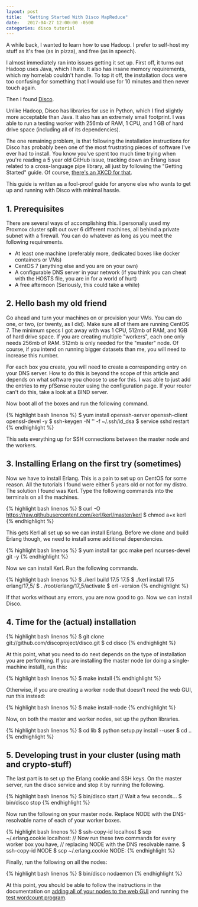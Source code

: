 ```yaml
---
layout: post
title:  "Getting Started With Disco MapReduce"
date:   2017-04-27 12:00:00 -0500
categories: disco tutorial
---
```

A while back, I wanted to learn how to use Hadoop. I prefer to self-host my stuff as it's free (as in pizza), and free (as in speech).

I almost immediately ran into issues getting it set up. First off, it turns out Hadoop uses Java, which I hate. It also has insane memory requirements, which my homelab couldn't handle. To top it off, the installation docs were too confusing for something that I would use for 10 minutes and then never touch again.

Then I found [Disco](http://discoproject.org).

Unlike Hadoop, Disco has libraries for use in Python, which I find slightly more acceptable than Java. It also has an extremely small footprint. I was able to run a testing worker with 256mb of RAM, 1 CPU, and 1 GB of hard drive space (including all of its dependencies).

The one remaining problem, is that following the installation instructions for Disco has probably been one of the most frustrating pieces of software I've ever had to install. You know you've spent too much time trying when you're reading a 5 year old GitHub issue, tracking down an Erlang issue related to a cross-language pipe library, all just by following the "Getting Started" guide. Of course, [there's an XKCD for that](https://xkcd.com/1742/).

This guide is written as a fool-proof guide for anyone else who wants to get up and running with Disco with minimal hassle.

## 1. Prerequisites
There are several ways of accomplishing this. I personally used my Proxmox cluster split out over 6 different machines, all behind a private subnet with a firewall. You can do whatever as long as you meet the following requirements.

- At least one machine (preferably more, dedicated boxes like docker containers or VMs)
- CentOS 7 (anything else and you are on your own)
- A configurable DNS server in your network (if you think you can cheat with the HOSTS file, you are in for a world of hurt)
- A free afternoon (Seriously, this could take a while)

## 2. Hello bash my old friend
Go ahead and turn your machines on or provision your VMs. You can do one, or two, (or twenty, as I did). Make sure all of them are running CentOS 7. The minimum specs I got away with was 1 CPU, 512mb of RAM, and 1GB of hard drive space. If you are creating multiple "workers", each one only needs 256mb of RAM. 512mb is only needed for the "master" node. Of course, if you intend on running bigger datasets than me, you will need to increase this number.

For each box you create, you will need to create a corresponding entry on your DNS server. How to do this is beyond the scope of this article and depends on what software you choose to use for this. I was able to just add the entries to my pfSense router using the configuration page. If your router can't do this, take a look at a BIND server.

Now boot all of the boxes and run the following command.

{% highlight bash linenos %}
$ yum install openssh-server openssh-client openssl-devel -y
$ ssh-keygen -N '' -f ~/.ssh/id_dsa
$ service sshd restart
{% endhighlight %}

This sets everything up for SSH connections between the master node and the workers.

## 3. Installing Erlang on the first try (sometimes)

Now we have to install Erlang. This is a pain to set up on CentOS for some reason. All the tutorials I found were either 5 years old or not for my distro. The solution I found was Kerl. Type the following commands into the terminals on all the machines.

{% highlight bash linenos %}
$ curl -O https://raw.githubusercontent.com/kerl/kerl/master/kerl
$ chmod a+x kerl
{% endhighlight %}

This gets Kerl all set up so we can install Erlang. Before we clone and build Erlang though, we need to install some additional dependencies.

{% highlight bash linenos %}
$ yum install tar gcc make perl ncurses-devel git -y
{% endhighlight %}

Now we can install Kerl. Run the following commands.

{% highlight bash linenos %}
$ ./kerl build 17.5 17.5
$ ./kerl install 17.5 erlang/17_5/
$ . /root/erlang/17_5/activate
$ erl -version
{% endhighlight %}

If that works without any errors, you are now good to go. Now we can install Disco.

## 4. Time for the (actual) installation

{% highlight bash linenos %}
$ git clone git://github.com/discoproject/disco.git
$ cd disco
{% endhighlight %}

At this point, what you need to do next depends on the type of installation you are performing. If you are installing the master node (or doing a single-machine install), run this:

{% highlight bash linenos %}
$ make install
{% endhighlight %}

Otherwise, if you are creating a worker node that doesn't need the web GUI, run this instead:

{% highlight bash linenos %}
$ make install-node
{% endhighlight %}

Now, on both the master and worker nodes, set up the python libraries.

{% highlight bash linenos %}
$ cd lib
$ python setup.py install --user
$ cd ..
{% endhighlight %}

## 5. Developing trust in your cluster (using math and crypto-stuff)

The last part is to set up the Erlang cookie and SSH keys. On the master server, run the disco service and stop it by running the following.

{% highlight bash linenos %}
$ bin/disco start
// Wait a few seconds...
$ bin/disco stop
{% endhighlight %}

Now run the following on your master node. Replace NODE with the DNS-resolvable name of each of your worker boxes.

{% highlight bash linenos %}
$ ssh-copy-id localhost
$ scp ~/.erlang.cookie localhost:
// Now run these two commands for every worker box you have,
// replacing NODE with the DNS resolvable name.
$ ssh-copy-id NODE
$ scp ~/.erlang.cookie NODE:
{% endhighlight %}

Finally, run the following on all the nodes:

{% highlight bash linenos %}
$ bin/disco nodaemon
{% endhighlight %}

At this point, you should be able to follow the instructions in the documentation on [adding all of your nodes to the web GUI](http://disco.readthedocs.io/en/develop/start/install.html#add-nodes-to-disco) and running the [test wordcount program](http://disco.readthedocs.io/en/develop/start/install.html#test-the-system).
